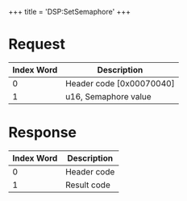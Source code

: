 +++
title = 'DSP:SetSemaphore'
+++

# Request

| Index Word | Description                |
|------------|----------------------------|
| 0          | Header code \[0x00070040\] |
| 1          | u16, Semaphore value       |

# Response

| Index Word | Description |
|------------|-------------|
| 0          | Header code |
| 1          | Result code |